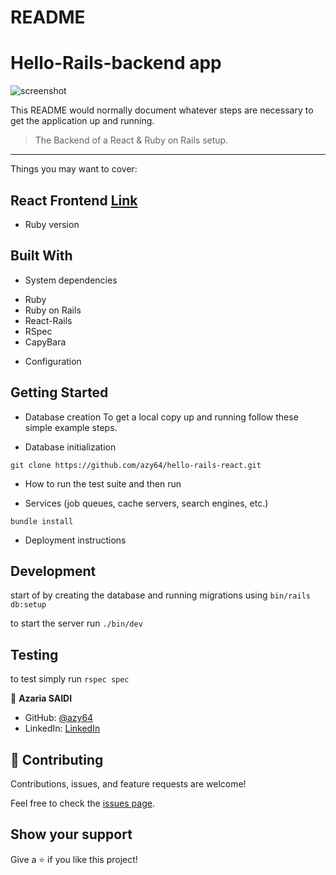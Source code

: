 # README
# Hello-Rails-backend app
![screenshot](./thymb.png)

This README would normally document whatever steps are necessary to get the
application up and running.
> The Backend of a React & Ruby on Rails setup.
---
Things you may want to cover:
## React Frontend [Link](https://github.com/azy64/hello-react-front-end.git)

* Ruby version
## Built With

* System dependencies
- Ruby
- Ruby on Rails
- React-Rails
- RSpec
- CapyBara

* Configuration
## Getting Started

* Database creation
To get a local copy up and running follow these simple example steps.

* Database initialization
```
git clone https://github.com/azy64/hello-rails-react.git
```

* How to run the test suite
and then run

* Services (job queues, cache servers, search engines, etc.)
```
bundle install
```

* Deployment instructions
## Development


start of by creating the database and running migrations using
`bin/rails db:setup`

to start the server run `./bin/dev`

## Testing
to test simply run `rspec spec`


👤 **Azaria SAIDI**

- GitHub: [@azy64](https://github.com/azy64)
- LinkedIn: [LinkedIn](https://www.linkedin.com/in/azaria-saidi-524780112/)

## 🤝 Contributing

Contributions, issues, and feature requests are welcome!

Feel free to check the [issues page](../../issues/).

## Show your support

Give a ⭐️ if you like this project!